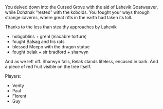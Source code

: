 You delved down into the Cursed Grove with the aid of Lahevik Goatweaver, while Dohznak “rested” with the kobolds. You fought your ways through strange caverns, where great rifts in the earth had taken its toll.

Thanks to the less than stealthy approaches by Lahevik
- hobgoblins + grenl (macabre torture)
- fought Balsag and his rats
- blessed Meepo with the dragon statue
- fought belak + sir bradford + sharwyn

And as we left off. Sharwyn falls, Belak stands lifeless, encased in bark. And a piece of red fruit visible on the tree itself.

Players:
- Verity
- Paul
- Florent
- Guy